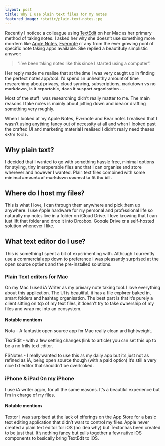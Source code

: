 ```yaml
---
layout: post
title: Why I use plain text files for my notes
featured_image: /static/plain-text-notes.jpg
---
```


Recently I noticed a colleague using [TextEdit](https://support.apple.com/en-gb/guide/textedit/welcome/mac) on her Mac as her primary method of taking notes. I asked her why she doesn’t use something more mordern like [Apple Notes](https://support.apple.com/en-gb/guide/notes/welcome/mac), [Evernote](https://evernote.com/) or any from the ever growing pool of specific note taking apps available. She replied a beautifully simplistic answer: 

> “I’ve been taking notes like this since I started using a computer”.

Her reply made me realise that at the time I was very caught up in finding the perfect notes app/tool. I’d spend an unhealthy amount of time researching about privacy, cloud syncing, subscriptions, markdown vs no markdown, is it exportable, does it support organisation ...

Most of the stuff I was researching didn’t really matter to me. The main reasons I take notes is mainly about jotting down and idea or drafting something very roughly.

When I looked at my Apple Notes, Evernote and Bear notes I realised that I wasn’t using anything fancy out of necessity at all and when I looked past the crafted UI and marketing material I realised I didn’t really need theses extra tools.

## Why plain text?

I decided that I wanted to go with something hassle free, minimal options for styling, tiny interoperable files and that I can organise and store wherever and however I wanted. Plain text files combined with some minimal amounts of markdown seemed to fit the bill.

## Where do I host my files?

This is what I love, I can through them anywhere and pick them up anywhere. I use Apple hardware for my personal and professional life so naturally my notes live in a folder on iCloud Drive. I love knowing that I can just lift that folder and drop it into Dropbox, Google Drive or a self-hosted solution whenever I like.

## What text editor do I use?

This is something I spent a bit of experimenting with. Although I currently use a commercial app down to preference I was pleasantly surprised at the open source options and the pre-installed solutions.

### Plain Text editors for Mac

On my Mac I used iA Writer as my primary note taking tool. I love everything about this application. The UI is beautiful, it has a file explorer baked in, smart folders and hashtag organisation. The best part is that it’s purely a client sitting on top of my text files, it doesn’t try to take ownership of my files and wrap me into an ecosystem.

#### Notable mentions

Nota - A fantastic open source app for Mac really clean and lightweight.

TextEdit - with a few setting changes (link to article) you can set this up to be a no frills text editor.

FSNotes - I really wanted to use this as my daily app but it’s just not as refined as iA, being open source though (with a paid option) it’s still a very nice txt editor that shouldn’t be overlooked.

### iPhone & iPad On my iPhone 

I use iA writer again, for all the same reasons. It’s a beautiful experience but I’m in charge of my files.

#### Notable mentions

Textor I was surprised at the lack of offerings on the App Store for a basic text editing application that didn’t want to control my files. Apple never created a plain text editor for iOS (no idea why) but Textor has been created to be just that. It’s nothing fancy but pulls together a few native iOS components to basically bring TextEdit to iOS.